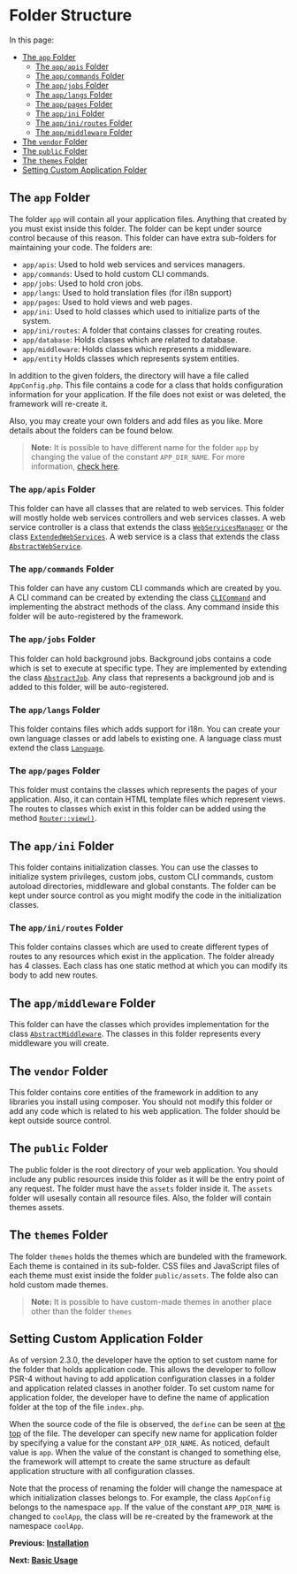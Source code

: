 # Folder Structure
<meta name="description" content="Learn about the folders at which the framework uses to keep your code and the content of each folder.">

In this page:
* [The `app` Folder](#the-app-folder)
  * [The `app/apis` Folder](#the-appapis-folder)
  * [The `app/commands` Folder](#the-appcommands-folder)
  * [The `app/jobs` Folder](#the-appjobs-folder)
  * [The `app/langs` Folder ](#the-applangs-folder)
  * [The `app/pages` Folder](#the-apppages-folder)
  * [The `app/ini` Folder](#the-appini-folder)
  * [The `app/ini/routes` Folder](#the-appiniroutes-folder)
  * [The `app/middleware` Folder](#the-appmiddleware-folder)
* [The `vendor` Folder](#the-vendor-folder)
* [The `public` Folder](#the-public-folder)
* [The `themes` Folder](#the-themes-folder)
* [Setting Custom Application Folder](#setting-custom-application-folder)

## The `app` Folder

The folder `app` will contain all your application files. Anything that created by you must exist inside this folder. The folder can be kept under source control because of this reason. This folder can have extra sub-folders for maintaining your code. The folders are:
* `app/apis`: Used to hold web services and services managers.
* `app/commands`: Used to hold custom CLI commands.
* `app/jobs`: Used to hold cron jobs.
* `app/langs`: Used to hold translation files (for i18n support)
* `app/pages`: Used to hold views and web pages.
* `app/ini`: Used to hold classes which used to initialize parts of the system.
* `app/ini/routes`: A folder that contains classes for creating routes.
* `app/database`: Holds classes which are related to database.
* `app/middleware`: Holds classes which represents a middleware.
* `app/entity` Holds classes which represents system entities.

In addition to the given folders, the directory will have a file called `AppConfig.php`. This file contains a code for a class that holds configuration information for your application. If the file does not exist or was deleted, the framework will re-create it.

Also, you may create your own folders and add files as you like. More details about the folders can be found below.

> <b>Note:</b> It is possible to have different name for the folder `app` by changing the value of the constant `APP_DIR_NAME`. For more information, [check here](##setting-custom-application-folder).

### The `app/apis` Folder

This folder can have all classes that are related to web services. This folder will mostly holde web services controllers and web services classes. A web service controller is a class that extends the class [`WebServicesManager`](https://webfiori.com/docs/webfiori/http/WebServicesManager) or the class [`ExtendedWebServices`](https://webfiori.com/docs/webfiori/framework/ExtendedWebServicesManager). A web service is a class that extends the class [`AbstractWebService`](https://webfiori.com/docs/webfiori/http/AbstractWebService).

### The `app/commands` Folder

This folder can have any custom CLI commands which are created by you. A CLI command can be created by extending the class [`CLICommand`](https://webfiori.com/docs/webfiori/framework/cli/CLICommand) and implementing the abstract methods of the class. Any command inside this folder will be auto-registered by the framework.

### The `app/jobs` Folder

This folder can hold background jobs. Background jobs contains a code which is set to execute at specific type. They are implemented by extending the class [`AbstractJob`](https://webfiori.com/docs/webfiori/framework/cron/AbstractJob). Any class that represents a background job and is added to this folder, will be auto-registered.

### The `app/langs` Folder 

This folder contains files which adds support for i18n. You can create your own language classes or add labels to existing one. A language class must extend the class [`Language`](https://webfiori.com/docs/webfiori/framework/i18n/Language).

### The `app/pages` Folder

This folder must contains the classes which represents the pages of your application. Also, it can contain HTML template files which represent views. The routes to classes which exist in this folder can be added using the method <a  href="https://webfiori.com/docs/webfiori/framework/router/Router#view">`Router::view()`</a>.

## The `app/ini` Folder

This folder contains initialization classes. You can use the classes to initialize system privileges, custom jobs, custom CLI commands, custom autoload directories, middleware and global constants. The folder can be kept under source control as you might modify the code in the initialization classes.


### The `app/ini/routes` Folder

This folder contains classes which are used to create different types of routes to any resources which exist in the application. The folder already has 4 classes. Each class has one static method at which you can modify its body to add new routes.

## The `app/middleware` Folder

This folder can have the classes which provides implementation for the class [`AbstractMiddleware`](https://webfiori.com/docs/webfiori/framework/middleware/AbstractMiddleware). The classes in this folder represents every middleware you will create.

## The `vendor` Folder

This folder contains core entities of the framework in addition to any libraries you install using composer. You should not modify this folder or add any code which is related to his web application. The folder should be kept outside source control.

## The `public` Folder

The public folder is the root directory of your web application. You should include any public resources inside this folder as it will be the entry point of any request. The folder must have the `assets` folder inside it. The `assets` folder will usesally contain all resource files. Also, the folder will contain themes assets.

## The `themes` Folder
The folder `themes` holds the themes which are bundeled with the framework. Each theme is contained in its sub-folder. CSS files and JavaScript files of each theme must exist inside the folder `public/assets`. The folde also can hold custom made themes.

> <b>Note:</b> It is possible to have custom-made themes in another place other than the folder `themes`

## Setting Custom Application Folder

As of version 2.3.0, the developer have the option to set custom name for the folder that holds application code. This allows the developer to follow PSR-4 without having to add application configuration classes in a folder and application related classes in another folder. To set custom name for application folder, the developer have to define the name of application folder at the top of the file `index.php`. 

When the source code of the file is observed, the `define` can be seen at [the top](https://github.com/WebFiori/app/blob/main/public/index.php#L10) of the file. The developer can specify new name for application folder by specifying a value for the constant `APP_DIR_NAME`. As noticed, default value is `app`. When the value of the constant is changed to something else, the framework will attempt to create the same structure as default application structure with all configuration classes.

Note that the process of renaming the folder will change the namespace at which initialization classes belongs to. For example, the class `AppConfig` belongs to the namespace `app`. If the value of the constant `APP_DIR_NAME` is changed to `coolApp`, the class will be re-created by the framework at the namespace `coolApp`.

**Previous: [Installation](learn/installation)**

**Next: [Basic Usage](learn/basic-usage)**
